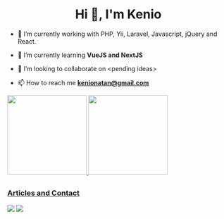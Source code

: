 <h1 align="center">Hi 👋, I'm Kenio</h1>

- 🔭 I’m currently working with PHP, Yii, Laravel, Javascript, jQuery and React.

- 🌱 I’m currently learning **VueJS and NextJS**

- 👯 I’m looking to collaborate on <pending ideas\>

- 📫 How to reach me **kenionatan@gmail.com**

<div>
<a href="https://github.com/kenionatan">
<img height="180em" src="https://github-readme-stats.vercel.app/api?username=kenionatan&show_icons=true&theme=dracula&include_all_commits=true&count_private=true"/>
<img height="180em" src="https://github-readme-stats.vercel.app/api/top-langs/?username=kenionatan&layout=compact&langs_count=7&theme=dracula"/>
</div>
  
 ##  

<!--div style="display: inline_block"><br>
<h3 align="left">Languages and Tools:</h3>
<p align="left"> 
<a href="https://www.php.net/" target="_blank" rel="noreferrer"> <img src="https://seeklogo.com/images/P/php-logo-ADE513E748-seeklogo.com.png" alt="mysql" width="50" height="40"/> </a>
<a href="https://www.docker.com/" target="_blank" rel="noreferrer"> <img src="https://raw.githubusercontent.com/devicons/devicon/master/icons/docker/docker-original-wordmark.svg" alt="docker" width="40" height="40"/> </a> 
<a href="https://www.w3.org/html/" target="_blank" rel="noreferrer"> <img src="https://raw.githubusercontent.com/devicons/devicon/master/icons/html5/html5-original-wordmark.svg" alt="html5" width="40" height="40"/> </a> 
<a href="https://www.java.com" target="_blank" rel="noreferrer"> <img src="https://raw.githubusercontent.com/devicons/devicon/master/icons/java/java-original.svg" alt="java" width="40" height="40"/> </a> 
<a href="https://developer.mozilla.org/en-US/docs/Web/JavaScript" target="_blank" rel="noreferrer"> <img src="https://raw.githubusercontent.com/devicons/devicon/master/icons/javascript/javascript-original.svg" alt="javascript" width="40" height="40"/> </a> 
<a href="https://www.linux.org/" target="_blank" rel="noreferrer"> <img src="https://raw.githubusercontent.com/devicons/devicon/master/icons/linux/linux-original.svg" alt="linux" width="40" height="40"/> </a>
<a href="https://www.mongodb.com/" target="_blank" rel="noreferrer"> <img src="https://raw.githubusercontent.com/devicons/devicon/master/icons/mongodb/mongodb-original-wordmark.svg" alt="mongodb" width="40" height="40"/> </a> 
<a href="https://www.mysql.com/" target="_blank" rel="noreferrer"> <img src="https://raw.githubusercontent.com/devicons/devicon/master/icons/mysql/mysql-original-wordmark.svg" alt="mysql" width="40" height="40"/> </a>

</div>
<div>
<h3 align="left">Cloud:</h3>
</a> <a href="https://www.aws.amazon.com" target=_blank" rel"noreferrer"> <img alt="aws" height="40" width="40" src="https://d1.awsstatic.com/logos/aws-logo-lockups/poweredbyaws/PB_AWS_logo_RGB_stacked_REV_SQ.91cd4af40773cbfbd15577a3c2b8a346fe3e8fa2.png">
</div>
<div>
<h3 align="left">CI/CD:</h3>
</a> <a href="https://www.jenkins.io/" target=_blank" rel"noreferrer"> <img alt="jenkins" height="40" width="40" src="https://upload.wikimedia.org/wikipedia/commons/thumb/e/e9/Jenkins_logo.svg/1200px-Jenkins_logo.svg.png">
</a>
</div>
<div>
<h3 align="left">Testing Tools:</h3>
</a> <a href="https://phpunit.de/" target=_blank" rel"noreferrer"> <img alt="playwright" height="40" width="80" src="https://upload.wikimedia.org/wikipedia/commons/thumb/f/f7/PHPUnit_Logo.svg/1200px-PHPUnit_Logo.svg.png">
</a>
<a href="https://pitest.org/" target=_blank" rel"noreferrer"> <img alt="playwright" height="40" width="40" src="https://user-images.githubusercontent.com/7597617/216455778-c3ea984e-b905-4b2a-8628-f6e60f1ceb7c.png">
</a>
</a>

</div-->
  
  ##
 
<div> 
<h3 align="left">Articles and Contact</h3>
<a href = "mailto:kenionatan@gmail.com"><img src="https://img.shields.io/badge/Outlook-0078D4?style=for-the-badge&logo=microsoft-outlook&logoColor=white"></a>
<a href="https://www.linkedin.com/in/lucas-di-blasi/" target="_blank"><img src="https://img.shields.io/badge/-LinkedIn-%230077B5?style=for-the-badge&logo=linkedin&logoColor=white" target="_blank"></a>   
</div>
